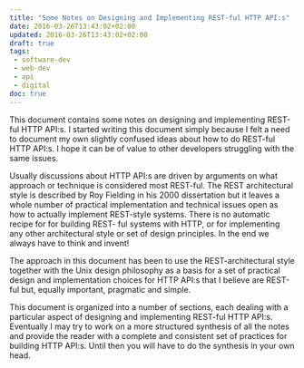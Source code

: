 ```yaml
---
title: "Some Notes on Designing and Implementing REST-ful HTTP API:s"
date: 2016-03-26T13:43:02+02:00
updated: 2016-03-26T13:43:02+02:00
draft: true
tags:
 - software-dev
 - web-dev
 - api
 - digital
doc: true
---
```


This document contains some notes on designing and implementing REST-ful HTTP API:s. I started
writing this document simply because I felt a need to document my own slightly confused ideas
about how to do REST-ful HTTP API:s. I hope it can be of value to other developers struggling with
the same issues.

Usually discussions about HTTP API:s are driven by arguments on what approach or technique
is considered most REST-ful. The REST architectural style is described by Roy Fielding in his 2000
dissertation but it leaves a whole number of practical implementation and technical issues open as
how to actually implement REST-style systems. There is no automatic recipe for for building REST-
ful systems with HTTP, or for implementing any other architectural style or set of design principles.
In the end we always have to think and invent!

The approach in this document has been to use the REST-architectural style together with the Unix
design philosophy as a basis for a set of practical design and implementation choices for HTTP
API:s that I believe are REST-ful but, equally important, pragmatic and simple.

This document is organized into a number of sections, each dealing with a particular aspect of
designing and implementing REST-ful HTTP API:s. Eventually I may try to work on a more
structured synthesis of all the notes and provide the reader with a complete and consistent set of
practices for building HTTP API:s. Until then you will have to do the synthesis in your own head.

